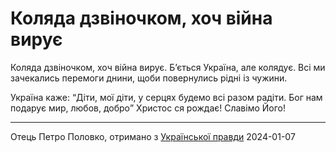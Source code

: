 Коляда дзвіночком, хоч війна вирує
================================================================

Коляда дзвіночком, хоч війна вирує.
Бʼється Україна, але колядує.
Всі ми зачекались перемоги днини,
щоби повернулись рідні із чужини.

Україна каже: <q>Діти, мої діти,
у серцях будемо всі разом радіти.
Бог нам подарує мир, любов, добро</q>
Христос ся рождає! Славімо Його!

----------------------------------------------------------------

Отець Петро Половко,
отримано з [Української правди][джерело]
2024-01-07

[джерело]: https://life.pravda.com.ua/society/2023/01/6/252199/
